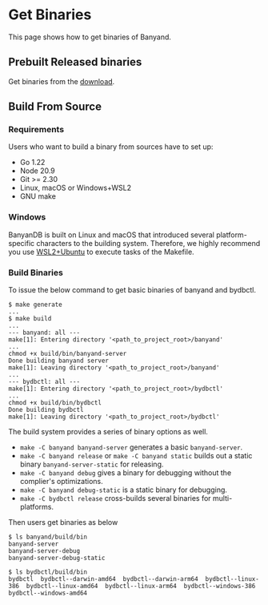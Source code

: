 # Get Binaries

This page shows how to get binaries of Banyand.

## Prebuilt Released binaries

Get binaries from the [download](https://skywalking.apache.org/downloads/).

## Build From Source

### Requirements

Users who want to build a binary from sources have to set up:

* Go 1.22
* Node 20.9
* Git >= 2.30
* Linux, macOS or Windows+WSL2
* GNU make

### Windows

BanyanDB is built on Linux and macOS that introduced several platform-specific characters to the building system. Therefore, we highly recommend you use [WSL2+Ubuntu](https://ubuntu.com/desktop/wsl) to execute tasks of the Makefile.

### Build Binaries

To issue the below command to get basic binaries of banyand and bydbctl.

```shell
$ make generate
...
$ make build
...
--- banyand: all ---
make[1]: Entering directory '<path_to_project_root>/banyand'
...
chmod +x build/bin/banyand-server
Done building banyand server
make[1]: Leaving directory '<path_to_project_root>/banyand'
...
--- bydbctl: all ---
make[1]: Entering directory '<path_to_project_root>/bydbctl'
...
chmod +x build/bin/bydbctl
Done building bydbctl
make[1]: Leaving directory '<path_to_project_root>/bydbctl'
```

The build system provides a series of binary options as well.

* `make -C banyand banyand-server` generates a basic `banyand-server`.
* `make -C banyand release` or `make -C banyand static` builds out a static binary `banyand-server-static` for releasing.
* `make -C banyand debug` gives a binary for debugging without the complier's optimizations.
* `make -C banyand debug-static` is a static binary for debugging.
* `make -C bydbctl release` cross-builds several binaries for multi-platforms.

Then users get binaries as below

``` shell
$ ls banyand/build/bin
banyand-server  
banyand-server-debug  
banyand-server-debug-static  

$ ls bydbctl/build/bin
bydbctl  bydbctl--darwin-amd64  bydbctl--darwin-arm64  bydbctl--linux-386  bydbctl--linux-amd64  bydbctl--linux-arm64  bydbctl--windows-386  bydbctl--windows-amd64
```
